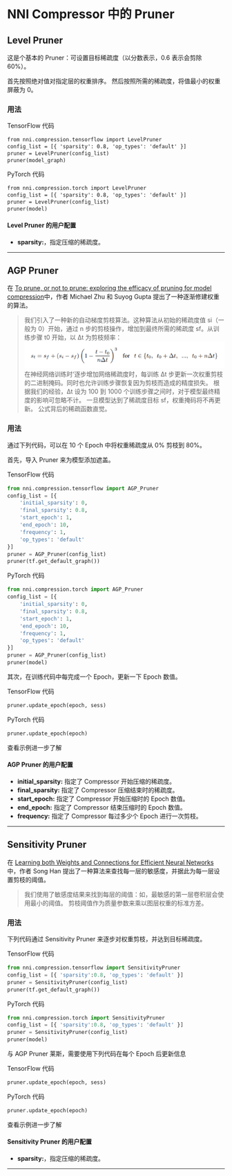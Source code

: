 NNI Compressor 中的 Pruner
===

## Level Pruner

这是个基本的 Pruner：可设置目标稀疏度（以分数表示，0.6 表示会剪除 60%）。

首先按照绝对值对指定层的权重排序。 然后按照所需的稀疏度，将值最小的权重屏蔽为 0。

### 用法

TensorFlow 代码
```
from nni.compression.tensorflow import LevelPruner
config_list = [{ 'sparsity': 0.8, 'op_types': 'default' }]
pruner = LevelPruner(config_list)
pruner(model_graph)
```

PyTorch 代码
```
from nni.compression.torch import LevelPruner
config_list = [{ 'sparsity': 0.8, 'op_types': 'default' }]
pruner = LevelPruner(config_list)
pruner(model)
```

#### Level Pruner 的用户配置
* **sparsity:**，指定压缩的稀疏度。

***

## AGP Pruner
在 [To prune, or not to prune: exploring the efficacy of pruning for model compression](https://arxiv.org/abs/1710.01878)中，作者 Michael Zhu 和 Suyog Gupta 提出了一种逐渐修建权重的算法。
> 我们引入了一种新的自动梯度剪枝算法。这种算法从初始的稀疏度值 si（一般为 0）开始，通过 n 步的剪枝操作，增加到最终所需的稀疏度 sf。从训练步骤 t0 开始，以 ∆t 为剪枝频率： ![](../../img/agp_pruner.png) 在神经网络训练时‘逐步增加网络稀疏度时，每训练  ∆t 步更新一次权重剪枝的二进制掩码。同时也允许训练步骤恢复因为剪枝而造成的精度损失。 根据我们的经验，∆t 设为 100 到 1000 个训练步骤之间时，对于模型最终精度的影响可忽略不计。 一旦模型达到了稀疏度目标 sf，权重掩码将不再更新。 公式背后的稀疏函数直觉。

### 用法
通过下列代码，可以在 10 个 Epoch 中将权重稀疏度从 0% 剪枝到 80%。

首先，导入 Pruner 来为模型添加遮盖。

TensorFlow 代码
```python
from nni.compression.tensorflow import AGP_Pruner
config_list = [{
    'initial_sparsity': 0,
    'final_sparsity': 0.8,
    'start_epoch': 1,
    'end_epoch': 10,
    'frequency': 1,
    'op_types': 'default'
}]
pruner = AGP_Pruner(config_list)
pruner(tf.get_default_graph())
```
PyTorch 代码
```python
from nni.compression.torch import AGP_Pruner
config_list = [{
    'initial_sparsity': 0,
    'final_sparsity': 0.8,
    'start_epoch': 1,
    'end_epoch': 10,
    'frequency': 1,
    'op_types': 'default'
}]
pruner = AGP_Pruner(config_list)
pruner(model)
```

其次，在训练代码中每完成一个 Epoch，更新一下 Epoch 数值。

TensorFlow 代码
```python
pruner.update_epoch(epoch, sess)
```
PyTorch 代码
```python
pruner.update_epoch(epoch)
```
查看示例进一步了解

#### AGP Pruner 的用户配置
* **initial_sparsity:** 指定了 Compressor 开始压缩的稀疏度。
* **final_sparsity:** 指定了 Compressor 压缩结束时的稀疏度。
* **start_epoch:** 指定了 Compressor 开始压缩时的 Epoch 数值。
* **end_epoch:** 指定了 Compressor 结束压缩时的 Epoch 数值。
* **frequency:** 指定了 Compressor 每过多少个 Epoch 进行一次剪枝。

***

## Sensitivity Pruner
在 [Learning both Weights and Connections for Efficient Neural Networks](https://arxiv.org/abs/1506.02626) 中，作者 Song Han 提出了一种算法来查找每一层的敏感度，并据此为每一层设置剪枝的阈值。
> 我们使用了敏感度结果来找到每层的阈值：如，最敏感的第一层卷积层会使用最小的阈值。 剪枝阈值作为质量参数来乘以图层权重的标准方差。

### 用法
下列代码通过 Sensitivity Pruner 来逐步对权重剪枝，并达到目标稀疏度。

TensorFlow 代码
```python
from nni.compression.tensorflow import SensitivityPruner
config_list = [{ 'sparsity':0.8, 'op_types': 'default' }]
pruner = SensitivityPruner(config_list)
pruner(tf.get_default_graph())
```
PyTorch 代码
```python
from nni.compression.torch import SensitivityPruner
config_list = [{ 'sparsity':0.8, 'op_types': 'default' }]
pruner = SensitivityPruner(config_list)
pruner(model)
```
与 AGP Pruner 莱斯，需要使用下列代码在每个 Epoch 后更新信息

TensorFlow 代码
```python
pruner.update_epoch(epoch, sess)
```
PyTorch 代码
```python
pruner.update_epoch(epoch)
```
查看示例进一步了解

#### Sensitivity Pruner 的用户配置
* **sparsity:**，指定压缩的稀疏度。

***
